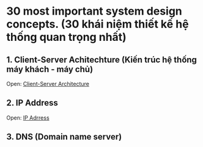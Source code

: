 # 30 most important system design concepts. (30 khái niệm thiết kế hệ thống quan trọng nhất)

## 1. Client-Server Achitechture (Kiến trúc hệ thống máy khách - máy chủ)

Open: [Client-Server Architecture](./1_client_server_architecture.md)

## 2. IP Address

Open: [IP Adrress](./2_ip_address.md)

## 3. DNS (Domain name server)

<!-- Link tutorial -->
 <!-- https://www.youtube.com/watch?v=s9Qh9fWeOAk -->

